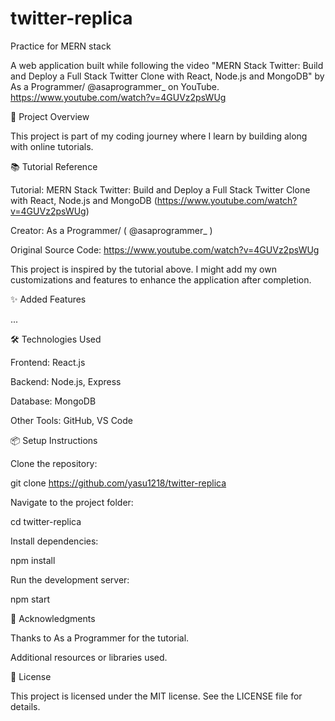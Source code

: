 # twitter-replica

Practice for MERN stack

A web application built while following the video "MERN Stack Twitter: Build and Deploy a Full Stack Twitter Clone with React, Node.js and MongoDB" by As a Programmer/ @asaprogrammer\_ on YouTube.
https://www.youtube.com/watch?v=4GUVz2psWUg

🚀 Project Overview

This project is part of my coding journey where I learn by building along with online tutorials.

📚 Tutorial Reference

Tutorial: MERN Stack Twitter: Build and Deploy a Full Stack Twitter Clone with React, Node.js and MongoDB (https://www.youtube.com/watch?v=4GUVz2psWUg)

Creator: As a Programmer/ ( @asaprogrammer\_ )

Original Source Code: https://www.youtube.com/watch?v=4GUVz2psWUg

This project is inspired by the tutorial above. I might add my own customizations and features to enhance the application after completion.

✨ Added Features

...

🛠️ Technologies Used

Frontend: React.js

Backend: Node.js, Express

Database: MongoDB

Other Tools: GitHub, VS Code

📦 Setup Instructions

Clone the repository:

git clone https://github.com/yasu1218/twitter-replica

Navigate to the project folder:

cd twitter-replica

Install dependencies:

npm install

Run the development server:

npm start

🙏 Acknowledgments

Thanks to As a Programmer for the tutorial.

Additional resources or libraries used.

📄 License

This project is licensed under the MIT license. See the LICENSE file for details.

